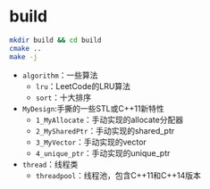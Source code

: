 
# build
```bash
mkdir build && cd build
cmake ..
make -j

```

- `algorithm`：一些算法
  - `lru`：LeetCode的LRU算法
  - `sort`：十大排序
- `MyDesign`:手撕的一些STL或C++11新特性
  - `1_MyAllocate`：手动实现的allocate分配器
  - `2_MySharedPtr`：手动实现的shared_ptr
  - `3_MyVector`：手动实现的vector
  - `4_unique_ptr`：手动实现的unique_ptr
- `thread`：线程类
  - `threadpool`：线程池，包含C++11和C++14版本